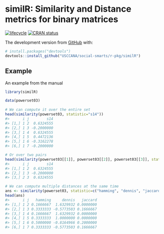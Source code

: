 
<!-- README.md is generated from README.Rmd. Please edit that file -->

# similR: Similarity and Distance metrics for binary matrices

[![lifecycle](https://img.shields.io/badge/lifecycle-experimental-orange.svg)](https://www.tidyverse.org/lifecycle/#experimental)
[![CRAN
status](https://www.r-pkg.org/badges/version/similR)](https://cran.r-project.org/package=similR)

The development version from [GitHub](https://github.com/) with:

``` r
# install.packages("devtools")
devtools::install_github("USCCANA/social-smarts/r-pkg/similR")
```

## Example

An example from the manual

``` r
library(similR)

data(powerset03)
 
# We can compute it over the entire set
head(similarity(powerset03, statistic="s14"))
#>      i j        s14
#> [1,] 1 2  0.6324555
#> [2,] 1 3 -0.2000000
#> [3,] 1 4  0.6324555
#> [4,] 1 5  0.4472136
#> [5,] 1 6 -0.3162278
#> [6,] 1 7 -0.2000000

# Or over two pairs
head(similarity(powerset03[[1]], powerset03[[2]], powerset03[[3]], statistic="s14"))
#>      i j        s14
#> [1,] 1 2  0.6324555
#> [2,] 1 3 -0.2000000
#> [3,] 2 3  0.6324555

# We can compute multiple distances at the same time
ans <- similarity(powerset03, statistic=c("hamming", "dennis", "jaccard"))
head(ans)
#>      i j   hamming     dennis   jaccard
#> [1,] 1 2 0.1666667  1.6329932 0.0000000
#> [2,] 1 3 0.3333333 -0.5773503 0.1666667
#> [3,] 1 4 0.1666667  1.6329932 0.0000000
#> [4,] 1 5 0.3333333  1.0000000 0.0000000
#> [5,] 1 6 0.5000000 -0.8164966 0.2000000
#> [6,] 1 7 0.3333333 -0.5773503 0.1666667
```
